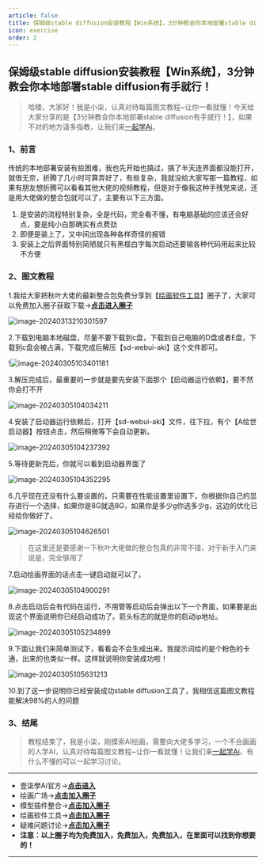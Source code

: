 ```yaml
---
article: false
title: 保姆级stable diffusion安装教程【Win系统】，3分钟教会你本地部署stable diffusion有手就行！
icon: exercise
order: 2
---
```


## 保姆级stable diffusion安装教程【Win系统】，3分钟教会你本地部署stable diffusion有手就行！

> 哈楼，大家好！我是小柒，认真对待每篇图文教程~让你一看就懂！今天给大家分享的是【3分钟教会你本地部署stable diffusion有手就行！】，如果不对的地方请多指教，让我们来[一起学Ai](https://17xueai.top/)。

### 1、前言

传统的本地部署安装有些困难，我也先开始也搞过，搞了半天连界面都没能打开，就很无奈，折腾了几小时可算弄好了，有些复杂，我就没给大家写那一篇教程，如果有朋友想折腾可以看看其他大佬的视频教程，但是对于像我这种手残党来说，还是用大佬做的整合包就可以了，主要有以下三方面。

1. 是安装的流程特别复杂，全是代码，完全看不懂，有电脑基础的应该还会好点，要是纯小白那确实有点费劲
2. 即便是装上了，又中间出现各种各样奇怪的报错
3. 安装上之后界面特别简陋就只有黑框白字每次启动还要输各种代码用起来比较不方便

### 2、图文教程

1.我给大家把秋叶大佬的最新整合包免费分享到【[绘画软件工具](https://17xueai.top/circle/software)】圈子了，大家可以免费加入圈子获取下载→[**点击进入圈子**](https://17xueai.top/circle/software)

![image-20240313210301597](https://img.17xueai.top/typora/imager/202403132103528.webp)

2.下载到电脑本地磁盘，尽量不要下载到c盘，下载到自己电脑的D盘或者E盘，下载到c盘会被占满，下载完成后解压【sd-webui-aki】这个文件即可。

!![image-20240305103401181](https://img.17xueai.top/typora/imager/202403122128949.webp)

3.解压完成后，最重要的一步就是要先安装下面那个【启动器运行依赖】，要不然你会打不开

![image-20240305104034211](https://img.17xueai.top/typora/imager/202403122128965.webp)

4.安装了启动器运行依赖后，打开【sd-webui-aki】文件，往下拉，有个【A绘世启动器】按钮点击，然后稍微等下会自动更新。

![image-20240305104237392](https://img.17xueai.top/typora/imager/202403122128187.webp)

5.等待更新完后，你就可以看到启动器界面了

![image-20240305104352295](https://img.17xueai.top/typora/imager/202403122128457.webp)

6.几乎现在还没有什么要设置的，只需要在性能设置里设置下，你根据你自己的显存进行一个选择，如果你是8G就选8G，如果你是多少g你选多少g，这边的优化已经给你做好了。

![image-20240305104626501](https://img.17xueai.top/typora/imager/202403122128028.webp)

> 在这里还是要感谢一下秋叶大佬做的整合包真的非常不错，对于新手入门来说是，完全够用了

7.启动绘画界面的话点击一键启动就可以了，

![image-20240305104900291](https://img.17xueai.top/typora/imager/202403122129564.webp)

8.点击启动后会有代码在运行，不用管等启动后会弹出以下一个界面，如果要是出现这个界面说明你已经启动成功了。箭头标志的就是你的启动ip地址。

![image-20240305105234899](https://img.17xueai.top/typora/imager/202403122129534.webp)

9.下面让我们来简单测试下，看看会不会生成出来。我提示词给的是个粉色的卡通，出来的也类似一样。这样就说明你安装成功啦！

![image-20240305105631213](https://img.17xueai.top/typora/imager/202403122129060.webp)

10.到了这一步说明你已经安装成功stable diffusion工具了，我相信这篇图文教程能解决98%的人的问题

### 3、结尾

> 教程结束了，我是小柒，刚摸索AI绘画，需要向大佬多学习，一个不会画画的人学AI，认真对待每篇图文教程~让你一看就懂！让我们来[一起学Ai](https://17xueai.top/)，有什么不懂的可以一起学习讨论。

<hr>

- 壹柒學Ai官方→**[点击进入](https://17xueai.top/)**
- 绘画广场→**[点击加入圈子](https://17xueai.top/circle/square)**
- 模型插件整合→**[点击加入圈子](https://17xueai.top/circle/sdmodels)**
- 绘画软件工具→**[点击加入圈子](https://17xueai.top/circle/software)**
- 疑难问题讨论→**[点击加入圈子](https://17xueai.top/circle/questions)**
- **注意：以上圈子均为免费加入，免费加入，免费加入，在里面可以找到你想要的！**

****



